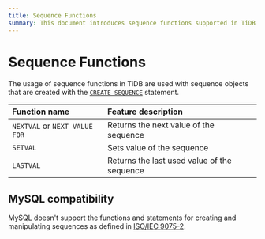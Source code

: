 ```yaml
---
title: Sequence Functions
summary: This document introduces sequence functions supported in TiDB.
---
```


# Sequence Functions

The usage of sequence functions in TiDB are used with sequence objects that are created with the [`CREATE SEQUENCE`](/sql-statements/sql-statement-create-sequence.md) statement.

| Function name | Feature description |
| :-------------- | :------------------------------------- |
| `NEXTVAL` or `NEXT VALUE FOR` | Returns the next value of the sequence |
| `SETVAL` | Sets value of the sequence |
| `LASTVAL` | Returns the last used value of the sequence |

## MySQL compatibility

MySQL doesn't support the functions and statements for creating and manipulating sequences as defined in [ISO/IEC 9075-2](https://www.iso.org/standard/76584.html).
